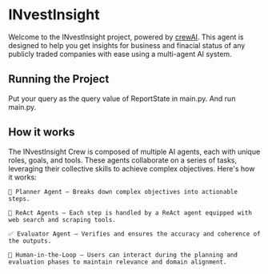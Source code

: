 # INvestInsight

Welcome to the INvestInsight project, powered by [crewAI](https://crewai.com). This agent is designed to help you get insights for business and finacial status of any publicly traded companies with ease using a multi-agent AI system. 

## Running the Project
Put your query as the query value of ReportState in main.py. And run main.py.

## How it works

The INvestInsight Crew is composed of multiple AI agents, each with unique roles, goals, and tools. These agents collaborate on a series of tasks, leveraging their collective skills to achieve complex objectives. Here's how it works:

    🧭 Planner Agent – Breaks down complex objectives into actionable steps.

    🔄 ReAct Agents – Each step is handled by a ReAct agent equipped with web search and scraping tools.

    ✅ Evaluator Agent – Verifies and ensures the accuracy and coherence of the outputs.

    👤 Human-in-the-Loop – Users can interact during the planning and evaluation phases to maintain relevance and domain alignment.
    
